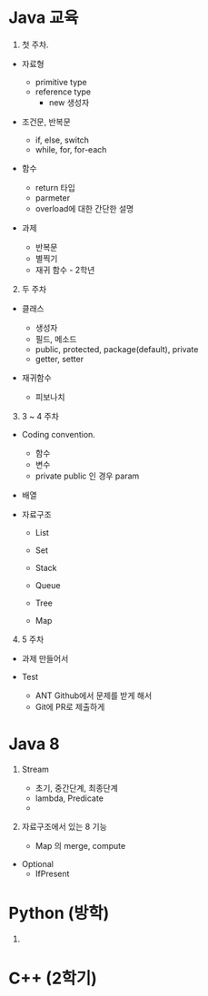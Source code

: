 # Java 교육

1. 첫 주차.
* 자료형
    - primitive type
    - reference type
        + new 생성자

* 조건문, 반복문
    - if, else, switch
    - while, for, for-each
  
* 함수
    - return 타입
    - parmeter
    - overload에 대한 간단한 설명

* 과제
    - 반복문
    - 별찍기
    - 재귀 함수 - 2학년

2. 두 주차
* 클래스
    - 생성자
    - 필드, 메소드
    - public, protected, package(default), private
    - getter, setter

* 재귀함수
    - 피보나치


3. 3 ~ 4 주차
* Coding convention.
    - 함수
    - 변수
    - private public 인 경우 param

* 배열


* 자료구조
    - List

    - Set

    - Stack

    - Queue

    - Tree

    - Map

4. 5 주차
* 과제 만들어서

* Test
    - ANT Github에서 문제를 받게 해서
    - Git에 PR로 제출하게


# Java 8 
1. Stream
    - 초기, 중간단계, 최종단계
    - lambda, Predicate
    - 

2. 자료구조에서 있는 8 기능
    - Map 의 merge, compute

* Optional
    - IfPresent

# Python (방학)
1. 

# C++ (2학기)


